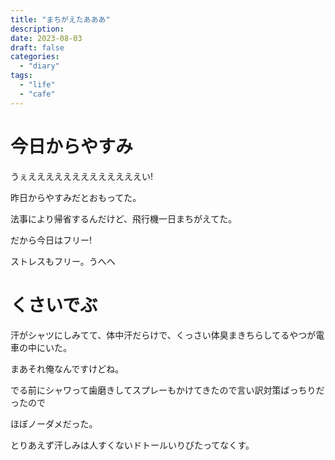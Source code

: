 ```yaml
---
title: "まちがえたあああ"
description:
date: 2023-08-03
draft: false
categories:
  - "diary"
tags:
  - "life"
  - "cafe"
---
```


# 今日からやすみ

うぇえええええええええええええい!

昨日からやすみだとおもってた。

法事により帰省するんだけど、飛行機一日まちがえてた。

だから今日はフリー!

ストレスもフリー。うへへ

# くさいでぶ

汗がシャツにしみてて、体中汗だらけで、くっさい体臭まきちらしてるやつが電車の中にいた。

まあそれ俺なんですけどね。

でる前にシャワって歯磨きしてスプレーもかけてきたので言い訳対策ばっちりだったので

ほぼノーダメだった。

とりあえず汗しみは人すくないドトールいりびたってなくす。
